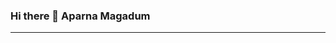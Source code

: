 ### Hi there 👋 Aparna Magadum
<hr>
<!--
**aparnamagadum/aparnamagadum** is a ✨ _special_ ✨ repository because its `README.md` (this file) appears on your GitHub profile.
<ul>
<li>🌱 I’m currently learning Web Development , JavaScript</li>
<li>👯 I’m looking to collaborate on Full Stack development</li>
<li>💬 Ask me about Java , Spring Boot</li>
<li>📫 How to reach me:aparnamagadum2@gmail.com</li>
</ul>
